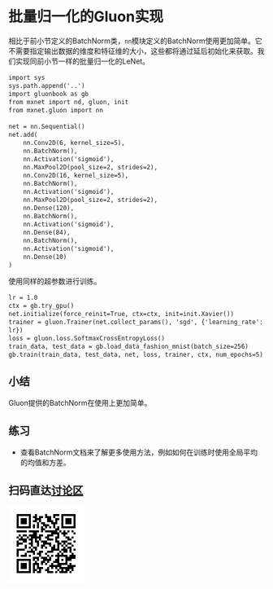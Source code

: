 # 批量归一化的Gluon实现

相比于前小节定义的BatchNorm类，`nn`模块定义的BatchNorm使用更加简单。它不需要指定输出数据的维度和特征维的大小，这些都将通过延后初始化来获取。我们实现同前小节一样的批量归一化的LeNet。

```{.python .input  n=1}
import sys
sys.path.append('..')
import gluonbook as gb
from mxnet import nd, gluon, init
from mxnet.gluon import nn

net = nn.Sequential()
net.add(
    nn.Conv2D(6, kernel_size=5),
    nn.BatchNorm(),
    nn.Activation('sigmoid'),
    nn.MaxPool2D(pool_size=2, strides=2),
    nn.Conv2D(16, kernel_size=5),
    nn.BatchNorm(),
    nn.Activation('sigmoid'),
    nn.MaxPool2D(pool_size=2, strides=2),
    nn.Dense(120),
    nn.BatchNorm(),
    nn.Activation('sigmoid'),
    nn.Dense(84),
    nn.BatchNorm(),
    nn.Activation('sigmoid'),
    nn.Dense(10)
)
```

使用同样的超参数进行训练。

```{.python .input  n=3}
lr = 1.0
ctx = gb.try_gpu()
net.initialize(force_reinit=True, ctx=ctx, init=init.Xavier())
trainer = gluon.Trainer(net.collect_params(), 'sgd', {'learning_rate': lr})
loss = gluon.loss.SoftmaxCrossEntropyLoss()
train_data, test_data = gb.load_data_fashion_mnist(batch_size=256)
gb.train(train_data, test_data, net, loss, trainer, ctx, num_epochs=5)
```

## 小结

Gluon提供的BatchNorm在使用上更加简单。

## 练习

* 查看BatchNorm文档来了解更多使用方法，例如如何在训练时使用全局平均的均值和方差。

## 扫码直达[讨论区](https://discuss.gluon.ai/t/topic/1254)

![](../img/qr_batch-norm-gluon.svg)
